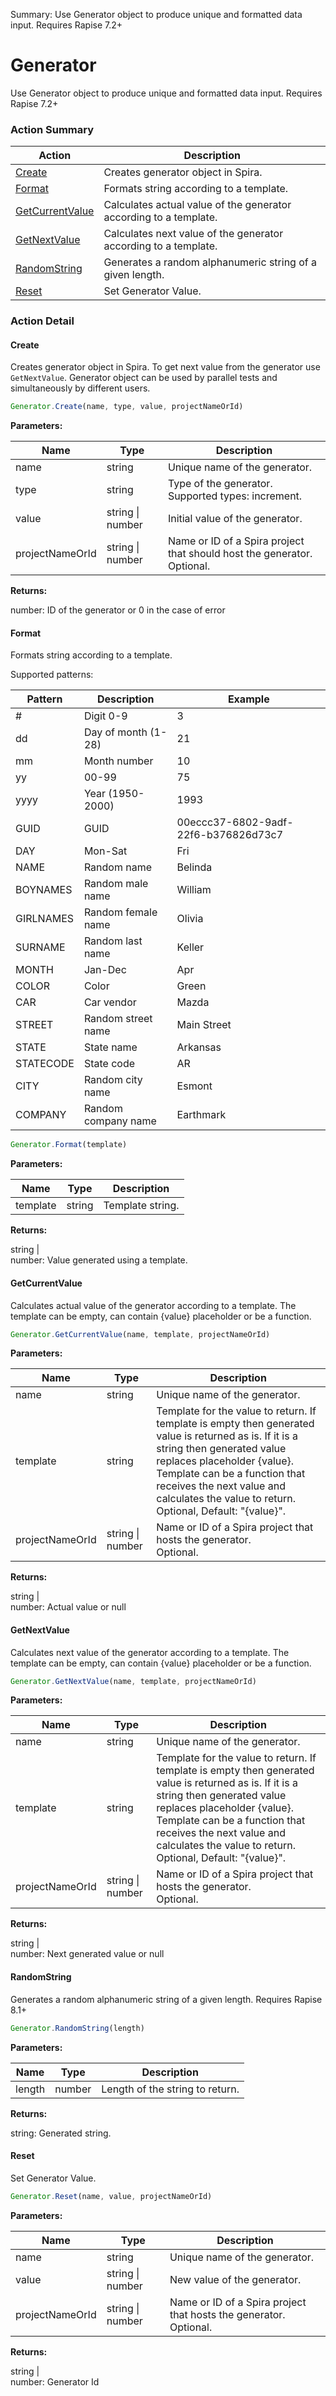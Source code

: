 Summary: Use Generator object to produce unique and formatted data input. Requires Rapise 7.2+

# Generator

Use Generator object to produce unique and formatted data input. Requires Rapise 7.2+






<!-- ============================== property summary ========================== -->

<!-- ============================== action summary ========================== -->



### Action Summary
|  **Action** | **Description** | 
| ----------- | --------------- |
|  [Create](#create) | Creates generator object in Spira. |
|  [Format](#format) | Formats string according to a template. |
|  [GetCurrentValue](#getcurrentvalue) | Calculates actual value of the generator according to a template. |
|  [GetNextValue](#getnextvalue) | Calculates next value of the generator according to a template. |
|  [RandomString](#randomstring) | Generates a random alphanumeric string of a given length. |
|  [Reset](#reset) | Set Generator Value. |



<!-- ============================== property detail ========================== -->


<!-- ============================== action detail ========================== -->

### Action Detail

<a name="Create"></a>    
#### Create

Creates generator object in Spira. To get next value from the generator use `GetNextValue`. Generator object can be used by parallel tests and simultaneously by different users.

```javascript
Generator.Create(name, type, value, projectNameOrId)
```


**Parameters:**

|  **Name** | **Type** | **Description** |
| ---------- | -------- | --------------- |
| name | string |  Unique name of the generator. |
| type | string |  Type of the generator. Supported types: increment. |
| value | string \| number |  Initial value of the generator. |
| projectNameOrId | string \| number |  Name or ID of a Spira project that should host the generator.<br>Optional. |




**Returns:**

number: ID of the generator or 0 in the case of error



<a name="see.also.generator.create"></a>

<a name="Format"></a>    
#### Format

Formats string according to a template.

Supported patterns:
		 
|	Pattern	|	Description	|	Example
|--		|--		|--	
|	#	|	Digit 0-9	|	3
|	dd	|	Day of month (1-28)	|	21
|	mm	|	Month number	|	10
|	yy	|	00-99	|	75
|	yyyy	|	Year (1950-2000)	|	1993
|	GUID	|	GUID	|	00eccc37-6802-9adf-22f6-b376826d73c7
|	DAY	|	Mon-Sat	|	Fri
|	NAME	|	Random name	|	Belinda
|	BOYNAMES	|	Random male name	|	William
|	GIRLNAMES	|	Random female name	|	Olivia
|	SURNAME	|	Random last name	|	Keller
|	MONTH	|	Jan-Dec	|	Apr
|	COLOR	|	Color	|	Green
|	CAR	|	Car vendor	|	Mazda
|	STREET	|	Random street name	|	Main Street
|	STATE	|	State name	|	Arkansas
|	STATECODE	|	State code	|	AR
|	CITY	|	Random city name	|	Esmont
|	COMPANY	|	Random company name	|	Earthmark

```javascript
Generator.Format(template)
```


**Parameters:**

|  **Name** | **Type** | **Description** |
| ---------- | -------- | --------------- |
| template | string |  Template string. |




**Returns:**

string | <br>number: Value generated using a template.



<a name="see.also.generator.format"></a>

<a name="GetCurrentValue"></a>    
#### GetCurrentValue

Calculates actual value of the generator according to a template. The template can be empty, can contain {value} placeholder or be a function.

```javascript
Generator.GetCurrentValue(name, template, projectNameOrId)
```


**Parameters:**

|  **Name** | **Type** | **Description** |
| ---------- | -------- | --------------- |
| name | string |  Unique name of the generator. |
| template | string |  Template for the value to return. If template is empty then generated value is returned as is. If it is a string then generated value replaces placeholder {value}. Template can be a function that receives the next value and calculates the value to return.<br>Optional, Default: "{value}". |
| projectNameOrId | string \| number |  Name or ID of a Spira project that hosts the generator.<br>Optional. |




**Returns:**

string | <br>number: Actual value or null



<a name="see.also.generator.getcurrentvalue"></a>

<a name="GetNextValue"></a>    
#### GetNextValue

Calculates next value of the generator according to a template. The template can be empty, can contain {value} placeholder or be a function.

```javascript
Generator.GetNextValue(name, template, projectNameOrId)
```


**Parameters:**

|  **Name** | **Type** | **Description** |
| ---------- | -------- | --------------- |
| name | string |  Unique name of the generator. |
| template | string |  Template for the value to return. If template is empty then generated value is returned as is. If it is a string then generated value replaces placeholder {value}. Template can be a function that receives the next value and calculates the value to return.<br>Optional, Default: "{value}". |
| projectNameOrId | string \| number |  Name or ID of a Spira project that hosts the generator.<br>Optional. |




**Returns:**

string | <br>number: Next generated value or null



<a name="see.also.generator.getnextvalue"></a>

<a name="RandomString"></a>    
#### RandomString

Generates a random alphanumeric string of a given length. Requires Rapise 8.1+

```javascript
Generator.RandomString(length)
```


**Parameters:**

|  **Name** | **Type** | **Description** |
| ---------- | -------- | --------------- |
| length | number |  Length of the string to return. |




**Returns:**

string: Generated string.



<a name="see.also.generator.randomstring"></a>

<a name="Reset"></a>    
#### Reset

Set Generator Value.

```javascript
Generator.Reset(name, value, projectNameOrId)
```


**Parameters:**

|  **Name** | **Type** | **Description** |
| ---------- | -------- | --------------- |
| name | string |  Unique name of the generator. |
| value | string \| number |  New value of the generator. |
| projectNameOrId | string \| number |  Name or ID of a Spira project that hosts the generator.<br>Optional. |




**Returns:**

string | <br>number: Generator Id



<a name="see.also.generator.reset"></a>

  

